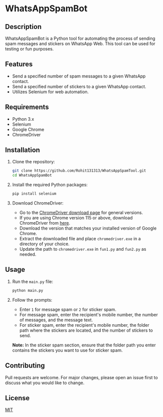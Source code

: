 # WhatsAppSpamBot

## Description
WhatsAppSpamBot is a Python tool for automating the process of sending spam messages and stickers on WhatsApp Web. This tool can be used for testing or fun purposes.

## Features
- Send a specified number of spam messages to a given WhatsApp contact.
- Send a specified number of stickers to a given WhatsApp contact.
- Utilizes Selenium for web automation.

## Requirements
- Python 3.x
- Selenium
- Google Chrome
- ChromeDriver

## Installation

1. Clone the repository:
    ```sh
    git clone https://github.com/Rohit131313/WhatsAppSpamTool.git 
    cd WhatsAppSpamBot
    ```

2. Install the required Python packages:
    ```sh
    pip install selenium
    ```

3. Download ChromeDriver:
    - Go to the [ChromeDriver download page](https://developer.chrome.com/docs/chromedriver/downloads) for general versions.
    - If you are using Chrome version 115 or above, download ChromeDriver from [here](https://googlechromelabs.github.io/chrome-for-testing/).
    - Download the version that matches your installed version of Google Chrome.
    - Extract the downloaded file and place `chromedriver.exe` in a directory of your choice.
    - Update the path to `chromedriver.exe` in `fun1.py` and `fun2.py` as needed.

## Usage

1. Run the `main.py` file:
    ```sh
    python main.py
    ```

2. Follow the prompts:
    - Enter `1` for message spam or `2` for sticker spam.
    - For message spam, enter the recipient's mobile number, the number of messages, and the message text.
    - For sticker spam, enter the recipient's mobile number, the folder path where the stickers are located, and the number of stickers to send.

    **Note:** In the sticker spam section, ensure that the folder path you enter contains the stickers you want to use for sticker spam.

## Contributing
Pull requests are welcome. For major changes, please open an issue first to discuss what you would like to change.

## License
[MIT](LICENSE)

